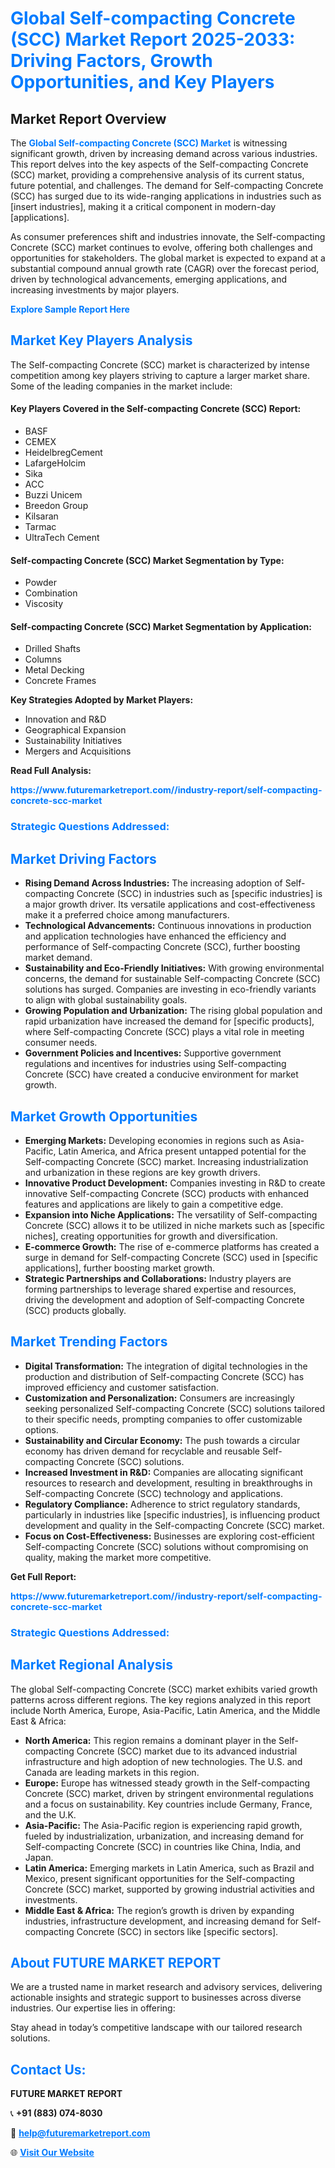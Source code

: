 <h1 style="color: #007BFF;">Global Self-compacting Concrete (SCC) Market Report 2025-2033: Driving Factors, Growth Opportunities, and Key Players</h1>

<section id="overview">
<h2>Market Report Overview</h2>
<p>The <a href="https://www.futuremarketreport.com//industry-report/self-compacting-concrete-scc-market" style="color: #007BFF; text-decoration: none;"><strong>Global Self-compacting Concrete (SCC) Market</strong></a> is witnessing significant growth, driven by increasing demand across various industries. This report delves into the key aspects of the Self-compacting Concrete (SCC) market, providing a comprehensive analysis of its current status, future potential, and challenges. The demand for Self-compacting Concrete (SCC) has surged due to its wide-ranging applications in industries such as [insert industries], making it a critical component in modern-day [applications].</p>
<p>As consumer preferences shift and industries innovate, the Self-compacting Concrete (SCC) market continues to evolve, offering both challenges and opportunities for stakeholders. The global market is expected to expand at a substantial compound annual growth rate (CAGR) over the forecast period, driven by technological advancements, emerging applications, and increasing investments by major players.</p>
</section>

<section id="overview">
<p><a href="https://www.futuremarketreport.com//request-sample/reportId=57796" style="color: #007BFF; text-decoration: none;"><strong>Explore Sample Report Here</strong></a></p>
</section>

<section id="key-players">
<h2 style="color: #007BFF;">Market Key Players Analysis</h2>
<p>The Self-compacting Concrete (SCC) market is characterized by intense competition among key players striving to capture a larger market share. Some of the leading companies in the market include:</p>
<h4>Key Players Covered in the Self-compacting Concrete (SCC) Report:</h4>
<ul><li>BASF</li><li>CEMEX</li><li>HeidelbregCement</li><li>LafargeHolcim</li><li>Sika</li><li>ACC</li><li>Buzzi Unicem</li><li>Breedon Group</li><li>Kilsaran</li><li>Tarmac</li><li>UltraTech Cement</li></ul>
<h4>Self-compacting Concrete (SCC) Market Segmentation by Type:</h4>
<ul><li>Powder</li><li>Combination</li><li>Viscosity</li></ul>

<h4>Self-compacting Concrete (SCC) Market Segmentation by Application:</h4>
<ul><li>Drilled Shafts</li><li>Columns</li><li>Metal Decking</li><li>Concrete Frames</li></ul>
<p><strong>Key Strategies Adopted by Market Players:</strong></p>
<ul>
<li>Innovation and R&D</li>
<li>Geographical Expansion</li>
<li>Sustainability Initiatives</li>
<li>Mergers and Acquisitions</li>
</ul>
</section>

<section>
<p><strong>Read Full Analysis: </strong></p><a href="https://www.futuremarketreport.com//industry-report/self-compacting-concrete-scc-market" style="color: #007BFF; text-decoration: none;"><strong>https://www.futuremarketreport.com//industry-report/self-compacting-concrete-scc-market</strong></a>
<h3 style="color: #007BFF;">Strategic Questions Addressed:</h3>
</section>

<section id="driving-factors">
<h2 style="color: #007BFF;">Market Driving Factors</h2>
<ul>
<li><strong>Rising Demand Across Industries:</strong> The increasing adoption of Self-compacting Concrete (SCC) in industries such as [specific industries] is a major growth driver. Its versatile applications and cost-effectiveness make it a preferred choice among manufacturers.</li>
<li><strong>Technological Advancements:</strong> Continuous innovations in production and application technologies have enhanced the efficiency and performance of Self-compacting Concrete (SCC), further boosting market demand.</li>
<li><strong>Sustainability and Eco-Friendly Initiatives:</strong> With growing environmental concerns, the demand for sustainable Self-compacting Concrete (SCC) solutions has surged. Companies are investing in eco-friendly variants to align with global sustainability goals.</li>
<li><strong>Growing Population and Urbanization:</strong> The rising global population and rapid urbanization have increased the demand for [specific products], where Self-compacting Concrete (SCC) plays a vital role in meeting consumer needs.</li>
<li><strong>Government Policies and Incentives:</strong> Supportive government regulations and incentives for industries using Self-compacting Concrete (SCC) have created a conducive environment for market growth.</li>
</ul>
</section>

<section id="growth-opportunities">
<h2 style="color: #007BFF;">Market Growth Opportunities</h2>
<ul>
<li><strong>Emerging Markets:</strong> Developing economies in regions such as Asia-Pacific, Latin America, and Africa present untapped potential for the Self-compacting Concrete (SCC) market. Increasing industrialization and urbanization in these regions are key growth drivers.</li>
<li><strong>Innovative Product Development:</strong> Companies investing in R&D to create innovative Self-compacting Concrete (SCC) products with enhanced features and applications are likely to gain a competitive edge.</li>
<li><strong>Expansion into Niche Applications:</strong> The versatility of Self-compacting Concrete (SCC) allows it to be utilized in niche markets such as [specific niches], creating opportunities for growth and diversification.</li>
<li><strong>E-commerce Growth:</strong> The rise of e-commerce platforms has created a surge in demand for Self-compacting Concrete (SCC) used in [specific applications], further boosting market growth.</li>
<li><strong>Strategic Partnerships and Collaborations:</strong> Industry players are forming partnerships to leverage shared expertise and resources, driving the development and adoption of Self-compacting Concrete (SCC) products globally.</li>
</ul>
</section>

<section id="trending-factors">
<h2 style="color: #007BFF;">Market Trending Factors</h2>
<ul>
<li><strong>Digital Transformation:</strong> The integration of digital technologies in the production and distribution of Self-compacting Concrete (SCC) has improved efficiency and customer satisfaction.</li>
<li><strong>Customization and Personalization:</strong> Consumers are increasingly seeking personalized Self-compacting Concrete (SCC) solutions tailored to their specific needs, prompting companies to offer customizable options.</li>
<li><strong>Sustainability and Circular Economy:</strong> The push towards a circular economy has driven demand for recyclable and reusable Self-compacting Concrete (SCC) solutions.</li>
<li><strong>Increased Investment in R&D:</strong> Companies are allocating significant resources to research and development, resulting in breakthroughs in Self-compacting Concrete (SCC) technology and applications.</li>
<li><strong>Regulatory Compliance:</strong> Adherence to strict regulatory standards, particularly in industries like [specific industries], is influencing product development and quality in the Self-compacting Concrete (SCC) market.</li>
<li><strong>Focus on Cost-Effectiveness:</strong> Businesses are exploring cost-efficient Self-compacting Concrete (SCC) solutions without compromising on quality, making the market more competitive.</li>
</ul>
</section>

<section>
<p><strong>Get Full Report: </strong></p><a href="https://www.futuremarketreport.com//industry-report/self-compacting-concrete-scc-market" style="color: #007BFF; text-decoration: none;"><strong>https://www.futuremarketreport.com//industry-report/self-compacting-concrete-scc-market</strong></a>
<h3 style="color: #007BFF;">Strategic Questions Addressed:</h3>
</section>


<section id="regional-analysis">
<h2 style="color: #007BFF;">Market Regional Analysis</h2>
<p>The global Self-compacting Concrete (SCC) market exhibits varied growth patterns across different regions. The key regions analyzed in this report include North America, Europe, Asia-Pacific, Latin America, and the Middle East & Africa:</p>
<ul>
<li><strong>North America:</strong> This region remains a dominant player in the Self-compacting Concrete (SCC) market due to its advanced industrial infrastructure and high adoption of new technologies. The U.S. and Canada are leading markets in this region.</li>
<li><strong>Europe:</strong> Europe has witnessed steady growth in the Self-compacting Concrete (SCC) market, driven by stringent environmental regulations and a focus on sustainability. Key countries include Germany, France, and the U.K.</li>
<li><strong>Asia-Pacific:</strong> The Asia-Pacific region is experiencing rapid growth, fueled by industrialization, urbanization, and increasing demand for Self-compacting Concrete (SCC) in countries like China, India, and Japan.</li>
<li><strong>Latin America:</strong> Emerging markets in Latin America, such as Brazil and Mexico, present significant opportunities for the Self-compacting Concrete (SCC) market, supported by growing industrial activities and investments.</li>
<li><strong>Middle East & Africa:</strong> The region’s growth is driven by expanding industries, infrastructure development, and increasing demand for Self-compacting Concrete (SCC) in sectors like [specific sectors].</li>
</ul>
</section>

<footer>
<h2 style="color: #007BFF;">About FUTURE MARKET REPORT</h2>
<p>We are a trusted name in market research and advisory services, delivering actionable insights and strategic support to businesses across diverse industries. Our expertise lies in offering:</p>

<p>Stay ahead in today’s competitive landscape with our tailored research solutions.</p>

<h2 style="color: #007BFF;">Contact Us:</h2>
<p><strong>FUTURE MARKET REPORT</strong></p>
<p>📞 <strong>+91 (883) 074-8030</strong></p>
<p>📧 <strong><a href="mailto:help@futuremarketreport.com" style="color: #007BFF;">help@futuremarketreport.com</a></strong></p>
<p>🌐 <strong><a href="https://www.futuremarketreport.com/" style="color: #007BFF;">Visit Our Website</a></strong></p>
</footer>